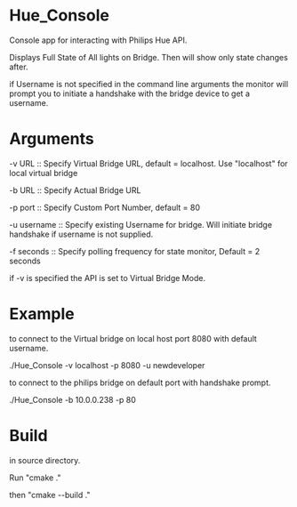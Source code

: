 # Hue_Console
 Console app for interacting with Philips Hue API.

 Displays Full State of All lights on Bridge. Then will show only state changes after.

 if Username is not specified in the command line arguments 
 the monitor will prompt you to initiate a handshake with the bridge device to get a username.

# Arguments

 -v URL  :: Specify Virtual Bridge URL, default = localhost. 
    Use "localhost" for local virtual bridge

-b URL :: Specify Actual Bridge URL

-p port :: Specify Custom Port Number, default = 80

-u username :: Specify existing Username for bridge. Will initiate bridge handshake if username is not supplied.

-f seconds :: Specify polling frequency for state monitor, Default = 2 seconds

if -v is specified the API is set to Virtual Bridge Mode. 

# Example

to connect to the Virtual bridge on local host port 8080 with default username.

./Hue_Console -v localhost -p 8080 -u newdeveloper

to connect to the philips bridge on default port with handshake prompt.

./Hue_Console -b 10.0.0.238 -p 80

# Build

in source directory.

Run "cmake ."

then "cmake --build ."

